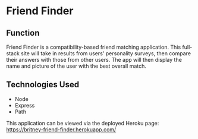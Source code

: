 # Friend Finder

## Function 
Friend Finder is a compatibility-based friend matching application. This full-stack site will take in results from users' personality surveys, then compare their answers with those from other users. The app will then display the name and picture of the user with the best overall match.

## Technologies Used
* Node
* Express
* Path 

This application can be viewed via the deployed Heroku page: https://britney-friend-finder.herokuapp.com/